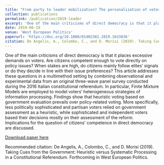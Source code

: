 ```yaml
---
title: "From party to leader mobilization? The personalization of voter turnout"
collection: publications
permalink: /publication/2019-leader
excerpt: 'One of the main criticisms of direct democracy is that it places excessive demands on voters. Are citizens competent enough to vote directly on policy issues? When stakes are high, do citizens mainly follow elites’ signals or do they decide in line with their issue preferences? This article addresses these questions in a multimethod setting by combining observational and experimental data from an original three-wave panel survey conducted during the 2016 Italian constitutional referendum. In particular, Finite Mixture Models are employed to model voters’ heterogeneous strategies of information processing. Findings show that heuristic voting based on government evaluation prevails over policy-related voting. More specifically, less politically sophisticated and partisan voters relied on government assessment as a heuristic, while sophisticated and independent voters based their decisions mostly on their assessment of the reform.  Implications for the question of citizens’ competence in direct democracy are discussed.'
date: 2019-06-19
venue: 'West European Politics'
paperurl: 'https://doi.org/10.1080/01402382.2019.1633836'
citation: De Angelis, A., Colombo, C., and D. Morisi (2019). Taking Cues from the Government: Heuristic versus Systematic Processing in a Constitutional Referendum. Forthcoming in West European Politics.
---
```


One of the main criticisms of direct democracy is that it places excessive demands on voters. Are citizens competent enough to vote directly on policy issues? When stakes are high, do citizens mainly follow elites’ signals or do they decide in line with their issue preferences? This article addresses these questions in a multimethod setting by combining observational and experimental data from an original three-wave panel survey conducted during the 2016 Italian constitutional referendum. In particular, Finite Mixture Models are employed to model voters’ heterogeneous strategies of information processing. Findings show that heuristic voting based on government evaluation prevails over policy-related voting. More specifically, less politically sophisticated and partisan voters relied on government assessment as a heuristic, while sophisticated and independent voters based their decisions mostly on their assessment of the reform.  Implications for the question of citizens’ competence in direct democracy are discussed.

[Download paper
here](https://doi.org/10.1080/01402382.2019.1633836)

Recommended citation: De Angelis, A., Colombo, C., and D. Morisi (2019). Taking Cues from the Government: Heuristic versus Systematic Processing in a Constitutional Referendum. Forthcoming in West European Politics.
